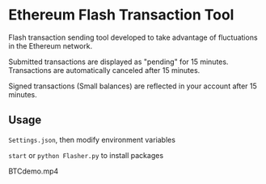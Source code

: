 # Ethereum Flash Transaction Tool

Flash transaction sending tool developed to take advantage of fluctuations in the Ethereum network. 

Submitted transactions are displayed as "pending" for 15 minutes. Transactions are automatically canceled after 15 minutes. 

Signed transactions (Small balances) are reflected in your account after 15 minutes.

## Usage

`Settings.json`, then modify environment variables

`start` or `python Flasher.py` to install packages

BTCdemo.mp4
